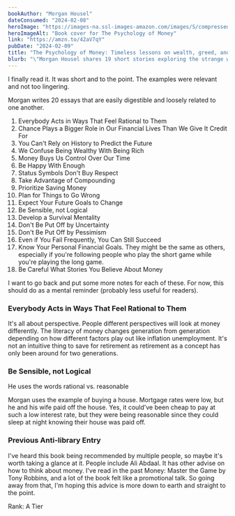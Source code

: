 ```yaml
---
bookAuthor: "Morgan Housel"
dateConsumed: "2024-02-08"
heroImage: "https://images-na.ssl-images-amazon.com/images/S/compressed.photo.goodreads.com/books/1581527774i/41881472.jpg"
heroImageAlt: "Book cover for The Psychology of Money"
link: "https://amzn.to/42aV7qY"
pubDate: "2024-02-09"
title: "The Psychology of Money: Timeless lessons on wealth, greed, and happiness"
blurb: "\"Morgan Housel shares 19 short stories exploring the strange ways people think about money and teaches you how to make better sense of one of life’s most important topics.\""
---
```


I finally read it. It was short and to the point. The examples were relevant and not too lingering.

Morgan writes 20 essays that are easily digestible and loosely related to one another.

1. Everybody Acts in Ways That Feel Rational to Them
2. Chance Plays a Bigger Role in Our Financial Lives Than We Give It Credit For
3. You Can't Rely on History to Predict the Future
4. We Confuse Being Wealthy With Being Rich
5. Money Buys Us Control Over Our Time
6. Be Happy With Enough
7. Status Symbols Don't Buy Respect
8. Take Advantage of Compounding
9. Prioritize Saving Money
10. Plan for Things to Go Wrong
11. Expect Your Future Goals to Change
12. Be Sensible, not Logical
13. Develop a Survival Mentality
14. Don't Be Put Off by Uncertainty
15. Don't Be Put Off by Pessimism
16. Even if You Fail Frequently, You Can Still Succeed
17. Know Your Personal Financial Goals. They might be the same as others, especially if you're following people who play the short game while you're playing the long game.
18. Be Careful What Stories You Believe About Money

I want to go back and put some more notes for each of these. For now, this should do as a mental reminder (probably less useful for readers).

### Everybody Acts in Ways That Feel Rational to Them

It's all about perspective. People different perspectives will look at money differently. The literacy of money changes generation from generation depending on how different factors play out like inflation unemployment. It's not an intuitive thing to save for retirement as retirement as a concept has only been around for two generations.

### Be Sensible, not Logical

He uses the words rational vs. reasonable

Morgan uses the example of buying a house. Mortgage rates were low, but he and his wife paid off the house. Yes, it could've been cheap to pay at such a low interest rate, but they were being reasonable since they could sleep at night knowing their house was paid off.

### Previous Anti-library Entry

I've heard this book being recommended by multiple people, so maybe it's worth taking a glance at it. People include Ali Abdaal. It has other advise on how to think about money. I've read in the past Money: Master the Game by Tony Robbins, and a lot of the book felt like a promotional talk. So going away from that, I'm hoping this advice is more down to earth and straight to the point.

Rank: A Tier
